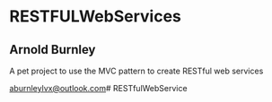 # RESTFULWebServices


## Arnold Burnley


A pet project to use the MVC pattern to create RESTful web services 

aburnleylvx@outlook.com#   R E S T f u l W e b S e r v i c e  
 